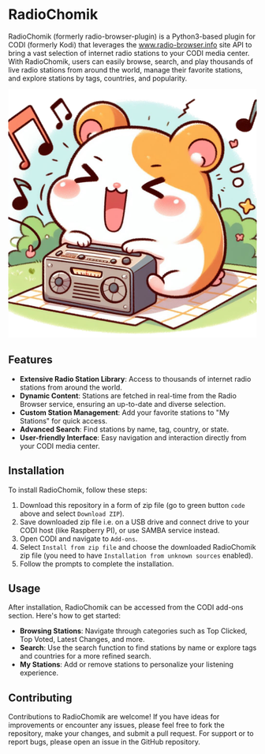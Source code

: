 # RadioChomik

RadioChomik (formerly radio-browser-plugin) is a Python3-based plugin for CODI (formerly Kodi) that leverages the www.radio-browser.info site API to bring a vast selection of internet radio stations to your CODI media center. With RadioChomik, users can easily browse, search, and play thousands of live radio stations from around the world, manage their favorite stations, and explore stations by tags, countries, and popularity.

![happy hamster pic](https://github.com/JaroslawHryszko/RadioChomik/blob/master/chomik.png?raw=true)

## Features

- **Extensive Radio Station Library**: Access to thousands of internet radio stations from around the world.
- **Dynamic Content**: Stations are fetched in real-time from the Radio Browser service, ensuring an up-to-date and diverse selection.
- **Custom Station Management**: Add your favorite stations to "My Stations" for quick access.
- **Advanced Search**: Find stations by name, tag, country, or state.
- **User-friendly Interface**: Easy navigation and interaction directly from your CODI media center.

## Installation

To install RadioChomik, follow these steps:

1. Download this repository in a form of zip file (go to green button `code` above and select `Download ZIP`).
2. Save downloaded zip file i.e. on a USB drive and connect drive to your CODI host (like Raspberry PI), or use SAMBA service instead.
3. Open CODI and navigate to `Add-ons`.
4. Select `Install from zip file` and choose the downloaded RadioChomik zip file (you need to have `Installation from unknown sources` enabled).
5. Follow the prompts to complete the installation.

## Usage

After installation, RadioChomik can be accessed from the CODI add-ons section. Here's how to get started:

- **Browsing Stations**: Navigate through categories such as Top Clicked, Top Voted, Latest Changes, and more.
- **Search**: Use the search function to find stations by name or explore tags and countries for a more refined search.
- **My Stations**: Add or remove stations to personalize your listening experience.

## Contributing

Contributions to RadioChomik are welcome! If you have ideas for improvements or encounter any issues, please feel free to fork the repository, make your changes, and submit a pull request. For support or to report bugs, please open an issue in the GitHub repository.
